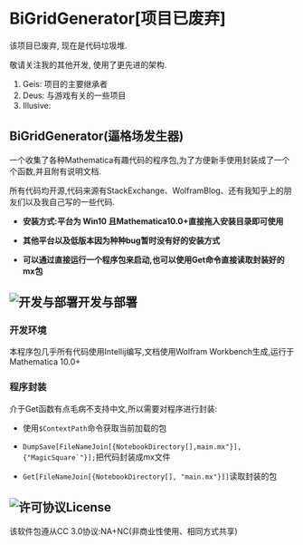 # BiGridGenerator[项目已废弃]

该项目已废弃, 现在是代码垃圾堆.

敬请关注我的其他开发, 使用了更先进的架构.


1. Geis: 项目的主要继承者
2. Deus: 与游戏有关的一些项目
3. Illusive:

## BiGridGenerator(逼格场发生器)

一个收集了各种Mathematica有趣代码的程序包,为了方便新手使用封装成了一个个函数,并且附有说明文档.

所有代码均开源,代码来源有StackExchange、WolframBlog、还有我知乎上的朋友们以及我自己写的一些代码.

- **安装方式:平台为 Win10 且Mathematica10.0+直接拖入安装目录即可使用**

- **其他平台以及低版本因为种种bug暂时没有好的安装方式**

- **可以通过直接运行一个程序包来启动,也可以使用Get命令直接读取封装好的mx包**

## ![开发与部署](http://image.flaticon.com/icons/png/32/180/180012.png)开发与部署
### 开发环境

本程序包几乎所有代码使用Intellij编写,文档使用Wolfram Workbench生成,运行于Mathematica 10.0+

### 程序封装

介于Get函数有点毛病不支持中文,所以需要对程序进行封装:

- 使用`$ContextPath`命令获取当前加载的包

- ``DumpSave[FileNameJoin[{NotebookDirectory[],main.mx"}], {"MagicSquare`"}];``把代码封装成mx文件

- `Get[FileNameJoin[{NotebookDirectory[], "main.mx"}]]`读取封装的包


## ![许可协议](http://image.flaticon.com/icons/png/32/180/180005.png)License

该软件包遵从CC 3.0协议:NA+NC(非商业性使用、相同方式共享)